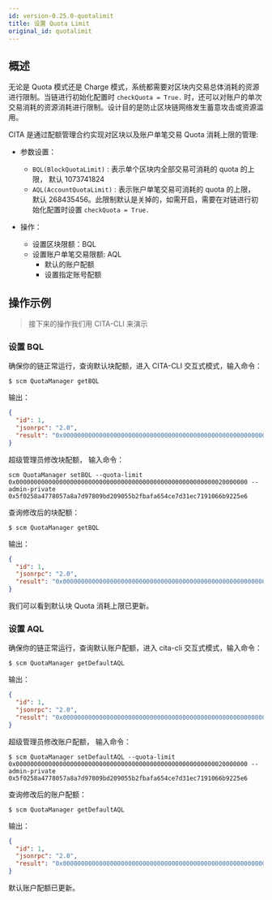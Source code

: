 ```yaml
---
id: version-0.25.0-quotalimit
title: 设置 Quota Limit
original_id: quotalimit
---
```


## 概述

无论是 Quota 模式还是 Charge 模式，系统都需要对区块内交易总体消耗的资源进行限制。当链进行初始化配置时 `checkQuota = True.` 时，还可以对账户的单次交易消耗的资源消耗进行限制。设计目的是防止区块链网络发生蓄意攻击或资源滥用。

CITA 是通过配额管理合约实现对区块以及账户单笔交易 Quota 消耗上限的管理:

* 参数设置：
  
  * `BQL(BlockQuotaLimit)` : 表示单个区块内全部交易可消耗的 quota 的上限， 默认 1073741824
  * `AQL(AccountQuotaLimit)` : 表示账户单笔交易可消耗的 quota 的上限， 默认 268435456。此限制默认是关掉的，如需开启，需要在对链进行初始化配置时设置 `checkQuota = True.`

* 操作：
  
  * 设置区块限额：BQL
  * 设置账户单笔交易限额: AQL 
    * 默认的账户配额
    * 设置指定账号配额

## 操作示例

> 接下来的操作我们用 CITA-CLI 来演示

### 设置 BQL

确保你的链正常运行，查询默认块配额，进入 CITA-CLI 交互式模式，输入命令：

```shell
$ scm QuotaManager getBQL
```

输出：

```json
{
  "id": 1,
  "jsonrpc": "2.0",
  "result": "0x0000000000000000000000000000000000000000000000000000000040000000"
}
```

超级管理员修改块配额， 输入命令：

```shell
scm QuotaManager setBQL --quota-limit 0x0000000000000000000000000000000000000000000000000000000020000000 --admin-private 0x5f0258a4778057a8a7d97809bd209055b2fbafa654ce7d31ec7191066b9225e6
```

查询修改后的块配额：

```shell
$ scm QuotaManager getBQL
```

输出：

```json
{
  "id": 1,
  "jsonrpc": "2.0",
  "result": "0x0000000000000000000000000000000000000000000000000000000020000000"
}
```

我们可以看到默认块 Quota 消耗上限已更新。

### 设置 AQL

确保你的链正常运行，查询默认账户配额，进入 cita-cli 交互式模式，输入命令：

```shell
$ scm QuotaManager getDefaultAQL
```

输出：

```json
{
  "id": 1,
  "jsonrpc": "2.0",
  "result": "0x0000000000000000000000000000000000000000000000000000000010000000"
}
```

超级管理员修改账户配额， 输入命令：

```shell
$ scm QuotaManager setDefaultAQL --quota-limit 0x0000000000000000000000000000000000000000000000000000000020000000 --admin-private 0x5f0258a4778057a8a7d97809bd209055b2fbafa654ce7d31ec7191066b9225e6
```

查询修改后的账户配额：

```shell
$ scm QuotaManager getDefaultAQL
```

输出：

```json
{
  "id": 1,
  "jsonrpc": "2.0",
  "result": "0x0000000000000000000000000000000000000000000000000000000020000000"
}
```

默认账户配额已更新。